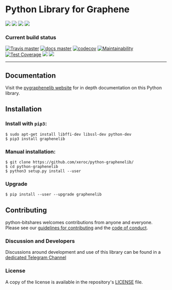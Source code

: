 # Python Library for Graphene

![](https://img.shields.io/pypi/v/graphenelib.svg?style=for-the-badge)
![](https://img.shields.io/github/downloads/xeroc/python-graphenelib/total.svg?style=for-the-badge)
![](https://img.shields.io/pypi/pyversions/graphenelib.svg?style=for-the-badge)
![](https://img.shields.io/pypi/l/graphenelib.svg?style=for-the-badge)

### Current build status

[![Travis master](https://travis-ci.org/xeroc/python-graphenelib.png?branch=master)](https://travis-ci.org/xeroc/python-graphenelib)
[![docs master](https://readthedocs.org/projects/python-graphenelib/badge/?version=latest)](http://python-graphenelib.readthedocs.io/en/latest/)
[![codecov](https://codecov.io/gh/xeroc/python-graphenelib/branch/master/graph/badge.svg)](https://codecov.io/gh/xeroc/python-graphenelib)
[![Maintainability](https://api.codeclimate.com/v1/badges/8dd7a9b3f06a1ef9188a/maintainability)](https://codeclimate.com/github/xeroc/python-graphenelib/maintainability)
[![Test Coverage](https://api.codeclimate.com/v1/badges/8dd7a9b3f06a1ef9188a/test_coverage)](https://codeclimate.com/github/xeroc/python-graphenelib/test_coverage)
![](https://pyup.io/repos/github/xeroc/python-graphenelib/shield.svg)
![](https://cla-assistant.io/readme/badge/xeroc/python-graphenelib)

---
## Documentation

Visit the [pygraphenelib website](http://docs.pygraphenelib.com/en/latest/) for in depth documentation on this Python library.

## Installation

### Install with `pip3`:

    $ sudo apt-get install libffi-dev libssl-dev python-dev
    $ pip3 install graphenelib

### Manual installation:

    $ git clone https://github.com/xeroc/python-graphenelib/
    $ cd python-graphenelib
    $ python3 setup.py install --user

### Upgrade

    $ pip install --user --upgrade graphenelib

## Contributing

python-bitshares welcomes contributions from anyone and everyone. Please
see our [guidelines for contributing](CONTRIBUTING.md) and the [code of
conduct](CODE_OF_CONDUCT.md).

### Discussion and Developers

Discussions around development and use of this library can be found in a
[dedicated Telegram Channel](https://t.me/pybitshares)

### License

A copy of the license is available in the repository's
[LICENSE](LICENSE.txt) file.

